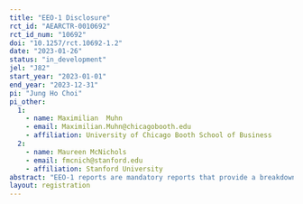 ```yaml
---
title: "EEO-1 Disclosure"
rct_id: "AEARCTR-0010692"
rct_id_num: "10692"
doi: "10.1257/rct.10692-1.2"
date: "2023-01-26"
status: "in_development"
jel: "J82"
start_year: "2023-01-01"
end_year: "2023-12-31"
pi: "Jung Ho Choi"
pi_other:
  1:
    - name: Maximilian  Muhn
    - email: Maximilian.Muhn@chicagobooth.edu
    - affiliation: University of Chicago Booth School of Business
  2:
    - name: Maureen McNichols
    - email: fmcnich@stanford.edu
    - affiliation: Stanford University
abstract: "EEO-1 reports are mandatory reports that provide a breakdown of the workforce of the firm by race and gender. These reports are filed privately with the U.S. Equal Employment Opportunity Commission (EEOC) and kept confidential. Only aggregate statistics have been disclosed by EEOC to inform the public of the status of equal employment across industries, regions, occupations, and positions. In recent years, however, more and more firms chose to voluntarily disclose their firm-level reports to the public. In order to understand the motivation for the public disclosure, we want to examine why some firms disclosure EEO1s and others don’t with a randomized control trial with an email intervention. "
layout: registration
---
```



